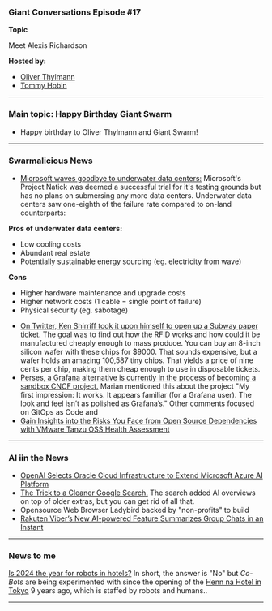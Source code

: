 ### Giant Conversations Episode #17

**Topic** 

Meet Alexis Richardson

**Hosted by:** 

* [Oliver Thylmann](https://twitter.com/othylmann)
* [Tommy Hobin](https://twitter.com/tommyhobin)

------------------------------------------------------------------------------------------------------------------------------
### Main topic: Happy Birthday Giant Swarm 

- Happy birthday to Oliver Thylmann and Giant Swarm!

------------------------------------------------------------------------------------------------------------------------------

### Swarmalicious News 

- [Microsoft waves goodbye to underwater data centers:](https://www.windowscentral.com/microsoft/microsoft-waves-goodbye-to-underwater-data-centers) Microsoft's Project Natick was deemed a successful trial for it's testing grounds but has no plans on submersing any more data centers. Underwater data centers saw one-eighth of the failure rate compared to on-land counterparts:

**Pros of underwater data centers:**
* Low cooling costs
* Abundant real estate
* Potentially sustainable energy sourcing (eg. electricity from wave)

**Cons**
* Higher hardware maintenance and upgrade costs
* Higher network costs (1 cable = single point of failure)
* Physical security (eg. sabotage)

- [On Twitter, Ken Shirriff took it upon himself to open up a Subway paper ticket.](https://x.com/kenshirriff/status/1804907452808192346)
The goal was to find out how the RFID works and how could it be manufactured cheaply enough to mass produce.
You can buy an 8-inch silicon wafer with these chips for $9000. That sounds expensive, but a wafer holds an amazing 100,587 tiny chips. That yields a price of nine cents per chip, making them cheap enough to use in disposable tickets.
- [Perses, a Grafana alternative is currently in the process of becoming a sandbox CNCF project.](https://perses.dev/)
Marian mentioned this about the project "My first impression: It works. It appears familiar (for a Grafana user). The look and feel isn’t as polished as Grafana’s." Other comments focused on GitOps as Code and 
- [Gain Insights into the Risks You Face from Open Source Dependencies with VMware Tanzu OSS Health Assessment](https://tanzu.vmware.com/content/blog/vmware-tanzu-open-source-software-health-assessment)

------------------------------------------------------------------------------------------------------------------------------
### AI iin the News

- [OpenAI Selects Oracle Cloud Infrastructure to Extend Microsoft Azure AI Platform](https://www.oracle.com/news/announcement/openai-selects-oracle-cloud-infrastructure-to-extend-microsoft-azure-ai-platform-2024-06-11/)
- [The Trick to a Cleaner Google Search.](https://spectrum.ieee.org/turn-off-ai-overview-google) The search added AI overviews on top of older extras, but you can get rid of all that.
- Opensource Web Browser Ladybird backed by "non-profits" to build 
- [Rakuten Viber’s New AI-powered Feature Summarizes Group Chats in an Instant](https://global.rakuten.com/corp/news/press/2024/0411_01.html)

------------------------------------------------------------------------------------------------------------------------------
### News to me

[Is 2024 the year for robots in hotels?](https://www.hftp.org/news/4120241/is-2024-the-year-for-robots-in-hotels) In short, the answer is "No" but _Co-Bots_ are being experimented with since the opening of the [Henn na Hotel in Tokyo]([url](https://www.hennnahotel.com/ginza/en/)) 9 years ago, which is staffed by robots and humans..



------------------------------------------------------------------------------------------------------------------------------
